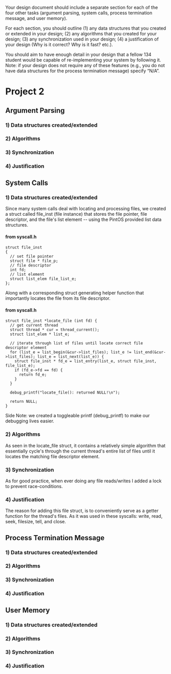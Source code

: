 Your design
document should include a separate section for each of the four other tasks (argument parsing, system calls, process termination message, and user memory). 

For each section, you should outline 
(1) any data structures that you created or extended in your design; 
(2) any algorithms that you created for your design; 
(3) any synchronization used in your design;
(4) a justification of your design (Why is it correct? Why is it fast? etc.).


You should aim to have enough detail in your design that a fellow 134 student would be capable of re-implementing your system by following it. Note: if your design does not require any of these features (e.g., you do not have data structures for the process termination message)
specify “N/A”.


# Project 2

## Argument Parsing

### 1) Data structures created/extended
### 2) Algorithms
### 3) Synchronization
### 4) Justification



## System Calls

### 1) Data structures created/extended

Since many system calls deal with locating and processing files, we created a struct called file_inst (file instance) that stores the file pointer, file descriptor, and the file's list element -- using the PintOS provided list data structures. 

#### from syscall.h
```
struct file_inst
{
  // set file pointer
  struct file * file_p;
  // file descriptor
  int fd;
  // list element
  struct list_elem file_list_e;
};
```

Along with a corresponding struct generating helper function that importantly locates the file from its file descriptor.
#### from syscall.h
```
struct file_inst *locate_file (int fd) {
  // get current thread
  struct thread * cur = thread_current();
  struct list_elem * list_e;

  // iterate through list of files until locate correct file descriptor element
  for (list_e = list_begin(&cur->list_files); list_e != list_end(&cur->list_files); list_e = list_next(list_e)) {
    struct file_inst * fd_e = list_entry(list_e, struct file_inst, file_list_e);
    if (fd_e->fd == fd) {
      return fd_e;
    }
  }

  debug_printf("locate_file(): returned NULL!\n");

  return NULL;
}
```

Side Note: we created a toggleable printf (debug_printf) to make our debugging lives easier.

### 2) Algorithms

As seen in the locate_file struct, it contains a relatively simple algorithm that essentially cycle's through the current thread's entire list of files until it locates the matching file descriptor element.

### 3) Synchronization

As for good practice, when ever doing any file reads/writes I added a lock to prevent race-conditions.

### 4) Justification

The reason for adding this file struct, is to conveniently serve as a getter function for the thread's files. As it was used in these syscalls: write, read, seek, filesize, tell, and close.

## Process Termination Message

### 1) Data structures created/extended
### 2) Algorithms
### 3) Synchronization
### 4) Justification

## User Memory

### 1) Data structures created/extended
### 2) Algorithms
### 3) Synchronization
### 4) Justification
